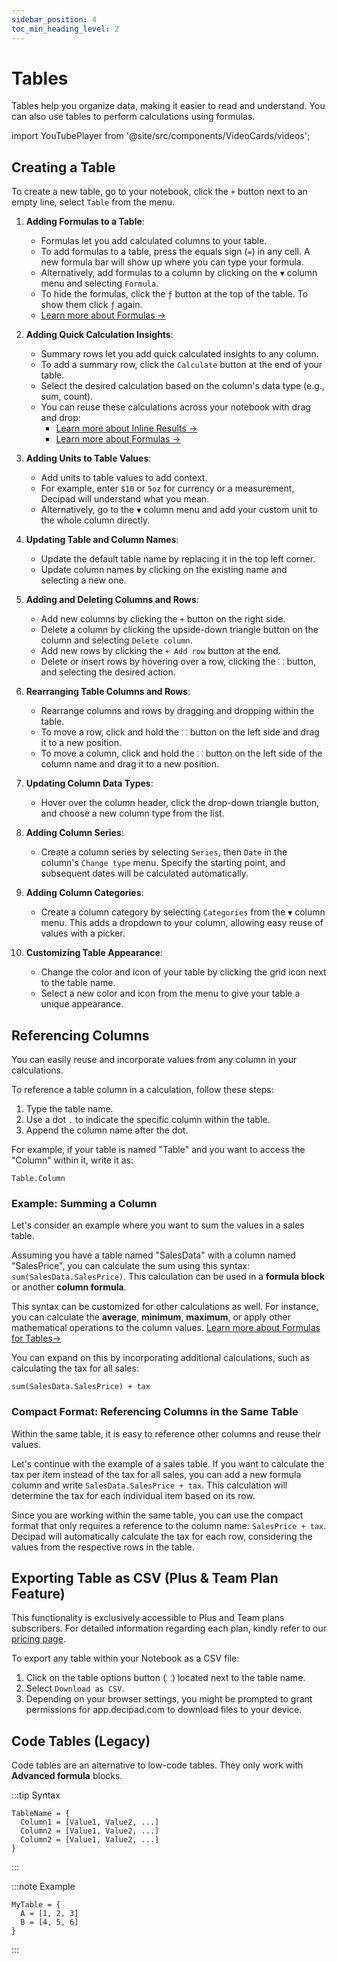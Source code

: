 ```yaml
---
sidebar_position: 4
toc_min_heading_level: 2
---
```


# Tables

Tables help you organize data, making it easier to read and understand. You can also use tables to perform calculations using formulas.

import YouTubePlayer from '@site/src/components/VideoCards/videos';

 <YouTubePlayer videoId="sCGiQr9_iD4" thumbnailUrl="/docs/img/thumbnails/thumbnail-tables.png" />

## Creating a Table

To create a new table, go to your notebook, click the `+` button next to an empty line, select `Table` from the menu.

1. **Adding Formulas to a Table**:

   - Formulas let you add calculated columns to your table.
   - To add formulas to a table, press the equals sign (`=`) in any cell. A new formula bar will show up where you can type your formula.
   - Alternatively, add formulas to a column by clicking on the `▼` column menu and selecting `Formula`.
   - To hide the formulas, click the `ƒ` button at the top of the table. To show them click `ƒ` again.
   - [Learn more about Formulas →](/docs/quick-start/formulas)

2. **Adding Quick Calculation Insights**:

   - Summary rows let you add quick calculated insights to any column.
   - To add a summary row, click the `Calculate` button at the end of your table.
   - Select the desired calculation based on the column's data type (e.g., sum, count).
   - You can reuse these calculations across your notebook with drag and drop:
     - [Learn more about Inline Results →](/docs/quick-start/inline-results)
     - [Learn more about Formulas →](/docs/quick-start/formulas)

3. **Adding Units to Table Values**:

   - Add units to table values to add context.
   - For example, enter `$10` or `5oz` for currency or a measurement, Decipad will understand what you mean.
   - Alternatively, go to the `▼` column menu and add your custom unit to the whole column directly.

4. **Updating Table and Column Names**:

   - Update the default table name by replacing it in the top left corner.
   - Update column names by clicking on the existing name and selecting a new one.

5. **Adding and Deleting Columns and Rows**:

   - Add new columns by clicking the `+` button on the right side.
   - Delete a column by clicking the upside-down triangle button on the column and selecting `Delete column`.
   - Add new rows by clicking the `+ Add row` button at the end.
   - Delete or insert rows by hovering over a row, clicking the `⸬` button, and selecting the desired action.

6. **Rearranging Table Columns and Rows**:

   - Rearrange columns and rows by dragging and dropping within the table.
   - To move a row, click and hold the `⸬` button on the left side and drag it to a new position.
   - To move a column, click and hold the `⸬` button on the left side of the column name and drag it to a new position.

7. **Updating Column Data Types**:

   - Hover over the column header, click the drop-down triangle button, and choose a new column type from the list.

8. **Adding Column Series**:

   - Create a column series by selecting `Series`, then `Date` in the column's `Change type` menu. Specify the starting point, and subsequent dates will be calculated automatically.

9. **Adding Column Categories**:

   - Create a column category by selecting `Categories` from the `▼` column menu. This adds a dropdown to your column, allowing easy reuse of values with a picker.

10. **Customizing Table Appearance**:

    - Change the color and icon of your table by clicking the grid icon next to the table name.
    - Select a new color and icon from the menu to give your table a unique appearance.

## Referencing Columns

You can easily reuse and incorporate values from any column in your calculations.

To reference a table column in a calculation, follow these steps:

1.  Type the table name.
2.  Use a dot `.` to indicate the specific column within the table.
3.  Append the column name after the dot.

For example, if your table is named "Table" and you want to access the "Column" within it, write it as:

`Table.Column`

### Example: Summing a Column

Let's consider an example where you want to sum the values in a sales table.

Assuming you have a table named "SalesData" with a column named "SalesPrice", you can calculate the sum using this syntax: `sum(SalesData.SalesPrice)`. This calculation can be used in a **formula block** or another **column formula**.

This syntax can be customized for other calculations as well. For instance, you can calculate the **average**, **minimum**, **maximum**, or apply other mathematical operations to the column values. [Learn more about Formulas for Tables→](/docs/quick-start/formulas)

You can expand on this by incorporating additional calculations, such as calculating the tax for all sales:

`sum(SalesData.SalesPrice) + tax`

### Compact Format: Referencing Columns in the Same Table

Within the same table, it is easy to reference other columns and reuse their values.

Let's continue with the example of a sales table. If you want to calculate the tax per item instead of the tax for all sales, you can add a new formula column and write `SalesData.SalesPrice + tax`. This calculation will determine the tax for each individual item based on its row.

Since you are working within the same table, you can use the compact format that only requires a reference to the column name: `SalesPrice + tax`. Decipad will automatically calculate the tax for each row, considering the values from the respective rows in the table.

## Exporting Table as CSV (Plus & Team Plan Feature)

This functionality is exclusively accessible to Plus and Team plans subscribers. For detailed information regarding each plan, kindly refer to our [pricing page](https://www.decipad.com/pricing).

To export any table within your Notebook as a CSV file:

1. Click on the table options button (`⸬`) located next to the table name.
2. Select `Download as CSV`.
3. Depending on your browser settings, you might be prompted to grant permissions for app.decipad.com to download files to your device.

## Code Tables (Legacy)

Code tables are an alternative to low-code tables. They only work with **Advanced formula** blocks.

:::tip Syntax

```
TableName = {
  Column1 = [Value1, Value2, ...]
  Column2 = [Value1, Value2, ...]
  Column2 = [Value1, Value2, ...]
}

```

:::

:::note Example

```
MyTable = {
  A = [1, 2, 3]
  B = [4, 5, 6]
}
```

:::
